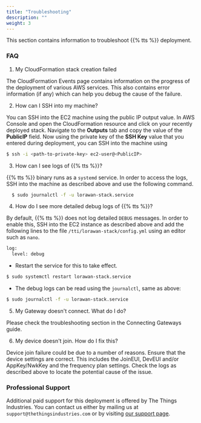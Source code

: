 ```yaml
---
title: "Troubleshooting"
description: ""
weight: 3
---
```


<!--
TODO: https://github.com/TheThingsNetwork/lorawan-stack/issues/2714
Move to generic getting started guide once ready.
-->

This section contains information to troubleshoot {{% tts %}} deployment.

### FAQ

1. My CloudFormation stack creation failed

The CloudFormation Events page contains information on the progress of the deployment of various AWS services. This also contains error information (if any) which can help you debug the cause of the failure.

2. How can I SSH into my machine?

You can SSH into the EC2 machine using the public IP output value. In AWS Console and open the CloudFormation resource and click on your recently deployed stack. Navigate to the **Outputs** tab and copy the value of the **PublicIP** field. Now using the private key of the **SSH Key** value that you entered during deployment, you can SSH into the machine using
```bash
$ ssh -i <path-to-private-key> ec2-user@<PublicIP>
```

3. How can I see logs of {{% tts %}}?

{{% tts %}} binary runs as a `systemd` service. In order to access the logs, SSH into the machine as described above and use the following command.
```bash
  $ sudo journalctl -f -u lorawan-stack.service
```

4. How do I see more detailed debug logs of {{% tts %}}?

By default, {{% tts %}} does not log detailed `DEBUG` messages. In order to enable this, SSH into the EC2 instance as described above and add the following lines to the file `/tti/lorawan-stack/config.yml` using an editor such as `nano`.
```bash
log:
  level: debug
```
- Restart the service for this to take effect.
```bash
$ sudo systemctl restart lorawan-stack.service
```
- The debug logs can be read using the `journalctl`, same as above:
```bash
$ sudo journalctl -f -u lorawan-stack.service
   ```

5. My Gateway doesn't connect. What do I do?

<!--
TODO: https://github.com/TheThingsNetwork/lorawan-stack/issues/2714
Link to relevant section when available.
-->

Please check the troubleshooting section in the Connecting Gateways guide.
  
6. My device doesn't join. How do I fix this?

<!--
TODO: https://github.com/TheThingsNetwork/lorawan-stack/issues/2714
Link to relevant section when available.
-->

Device join failure could be due to a number of reasons. Ensure that the device settings are correct. This includes the JoinEUI, DevEUI and/or AppKey/NwkKey and the frequency plan settings. Check the logs as described above to locate the potential cause of the issue.

### Professional Support

Additional paid support for this deployment is offered by The Things Industries. You can contact us either by mailing us at `support@thethingsindustries.com` or by visiting [our support page](https://www.thethingsindustries.com/stack/aws/support). 
